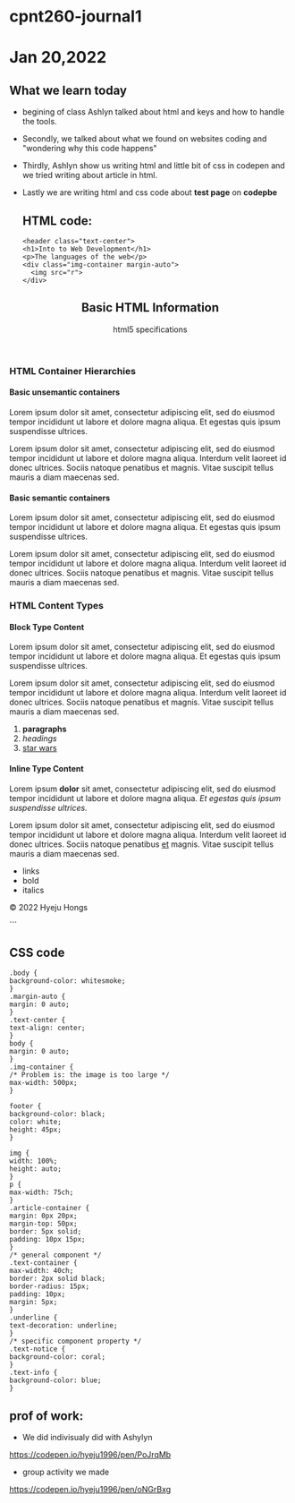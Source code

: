 # cpnt260-journal1

# Jan 20,2022

## What we learn today

- begining of class Ashlyn talked about html and keys and how to handle the tools. 

- Secondly, we talked about what we found on websites coding and "wondering why this code happens"

- Thirdly, Ashlyn show us writing html and little bit of css in codepen and we tried writing about article in html.

- Lastly we are writing html and css code about **test page**  on **codepbe**
   
   
  
  ## HTML code: 
  ```
  <header class="text-center">
  <h1>Into to Web Development</h1>
  <p>The languages of the web</p>
  <div class="img-container margin-auto">
    <img src="r">
  </div>
</header>

  <main>
    <header>
      <h2>Basic HTML Information</h2>
      <p>html5 specifications</p>
    </header>
  <!-- This article is about html containers-->
  <article>
    <h3>HTML Container Hierarchies</h3>
    <section>
      <h4>Basic unsemantic containers</h4>
      <p>Lorem ipsum dolor sit amet, consectetur adipiscing elit, sed do eiusmod tempor incididunt ut labore et dolore magna aliqua. Et egestas quis ipsum suspendisse ultrices.</p>
      <p>Lorem ipsum dolor sit amet, consectetur adipiscing elit, sed do eiusmod tempor incididunt ut labore et dolore magna aliqua. Interdum velit laoreet id donec ultrices. Sociis natoque penatibus et magnis. Vitae suscipit tellus mauris a diam maecenas sed.</p>
    </section>
    <section>
      <h4>Basic semantic containers</h4>
      <p>Lorem ipsum dolor sit amet, consectetur adipiscing elit, sed do eiusmod tempor incididunt ut labore et dolore magna aliqua. Et egestas quis ipsum suspendisse ultrices.</p>
      <p>Lorem ipsum dolor sit amet, consectetur adipiscing elit, sed do eiusmod tempor incididunt ut labore et dolore magna aliqua. Interdum velit laoreet id donec ultrices. Sociis natoque penatibus et magnis. Vitae suscipit tellus mauris a diam maecenas sed.</p>      
    </section>
  </article>
  <!-- This article is about html content-->
  <article class="article-container">
    <h3 class="text-center underline">HTML Content Types</h3>
    <section>
      <h4>Block Type Content</h4>
      <p>Lorem ipsum dolor sit amet, consectetur adipiscing elit, sed do eiusmod tempor incididunt ut labore et dolore magna aliqua. Et egestas quis ipsum suspendisse ultrices.</p>
      <p>Lorem ipsum dolor sit amet, consectetur adipiscing elit, sed do eiusmod tempor incididunt ut labore et dolore magna aliqua. Interdum velit laoreet id donec ultrices. Sociis natoque penatibus et magnis. Vitae suscipit tellus mauris a diam maecenas sed.</p>
      <ol>
        <li><strong>paragraphs</strong></li>
        <li><em>headings</em></li>
        <li><a href="https://en.wikipedia.org/wiki/Star_Wars_(disambiguation)" target="_blank">star wars</a></li>
      </ol>
    </section>
    <section>
      <h4>Inline Type Content</h4>
      <p>Lorem ipsum <strong>dolor</strong> sit amet, consectetur adipiscing elit, sed do eiusmod tempor incididunt ut labore et dolore magna aliqua. <em>Et egestas quis ipsum suspendisse ultrices.</em></p>
      <p class="">Lorem ipsum dolor sit amet, consectetur adipiscing elit, sed do eiusmod tempor incididunt ut labore et dolore magna aliqua. Interdum velit laoreet id donec ultrices. Sociis natoque penatibus <a href="#">et</a> magnis. Vitae suscipit tellus mauris a diam maecenas sed.</p>      
      <ul>
        <li>links</li>
        <li>bold</li>
        <li>italics</li>
      </ul>
    </section>
  </article>
</main>

<footer class="text-center">
  <p>&copy; 2022 Hyeju Hongs</p>
</footer>
  ```

  ## CSS code 
  ```
.body {
  background-color: whitesmoke;
}
.margin-auto {
  margin: 0 auto;
}
.text-center {
  text-align: center;
}
body {
  margin: 0 auto;
}
.img-container {
  /* Problem is: the image is too large */
  max-width: 500px;
}

footer {
  background-color: black;
  color: white;
  height: 45px;
}

img {
  width: 100%;
  height: auto;
}
p {
  max-width: 75ch;
}
.article-container {
  margin: 0px 20px;
  margin-top: 50px;
  border: 5px solid;
  padding: 10px 15px;
}
/* general component */
.text-container {
  max-width: 40ch;
  border: 2px solid black;
  border-radius: 15px;
  padding: 10px;
  margin: 5px;
}
.underline {
  text-decoration: underline;
}
/* specific component property */
.text-notice {
  background-color: coral;
}
.text-info {
  background-color: blue;
}
```
    
## prof of work: 

- We did indivisualy did with Ashylyn

https://codepen.io/hyeju1996/pen/PoJrqMb

- group activity we made

https://codepen.io/hyeju1996/pen/oNGrBxg

    
